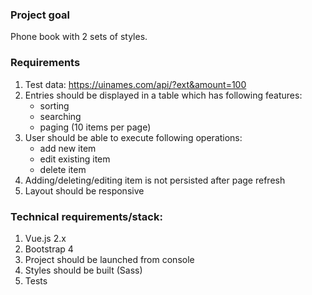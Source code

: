 ### Project goal
Phone book with 2 sets of styles.

### Requirements
1. Test data: https://uinames.com/api/?ext&amount=100
2. Entries should be displayed in a table which has following features:
    * sorting
    * searching
    * paging (10 items per page)
3. User should be able to execute following operations:
    * add new item
    * edit existing item
    * delete item
4. Adding/deleting/editing item is not persisted after page refresh
5. Layout should be responsive 

### Technical requirements/stack:
1. Vue.js 2.x
2. Bootstrap 4
3. Project should be launched from console
4. Styles should be built (Sass)
5. Tests
